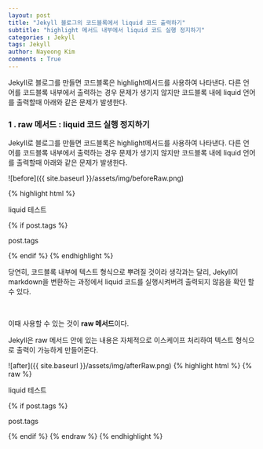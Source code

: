 ```yaml
---
layout: post
title: "Jekyll 블로그의 코드블록에서 liquid 코드 출력하기"
subtitle: "highlight 메서드 내부에서 liquid 코드 실행 정지하기"
categories : Jekyll
tags: Jekyll
author: Nayeong Kim
comments : True
---
```


<div id='preview' class='display-none'>
Jekyll로 블로그를 만들면 코드블록은 highlight메서드를 사용하여 나타낸다. 다른 언어를 코드블록 내부에서 출력하는 경우 문제가 생기지 않지만 코드블록 내에 liquid 언어를 출력할때 아래와 같은 문제가 발생한다.
</div>




### 1 . raw 메서드 : liquid 코드 실행 정지하기

Jekyll로 블로그를 만들면 코드블록은 highlight메서드를 사용하여 나타낸다. 다른 언어를 코드블록 내부에서 출력하는 경우 문제가 생기지 않지만 코드블록 내에 liquid 언어를 출력할때 아래와 같은 문제가 발생한다.

![before]({{ site.baseurl }}/assets/img/beforeRaw.png)

{% highlight html %}
<p> liquid 테스트 </p>
{% if post.tags %}
<p> post.tags</p>
{% endif %}
{% endhighlight %}

당연히, 코드블록 내부에 텍스트 형식으로 뿌려질 것이라 생각과는 달리,  Jekyll이 markdown을 변환하는 과정에서 liquid 코드를 실행시켜버려 출력되지 않음을 확인 할 수 있다.

<br>

이때 사용할 수 있는 것이 **raw 메서드**이다.

Jekyll은 raw 메서드 안에 있는 내용은 자체적으로 이스케이프 처리하여 텍스트 형식으로 출력이 가능하게 만들어준다.

![after]({{ site.baseurl }}/assets/img/afterRaw.png)
{% highlight html %}
{% raw %}

<p> liquid 테스트 </p>
{% if post.tags %}
<p> post.tags</p>
{% endif %}
{% endraw %}
{% endhighlight %}

<br>

